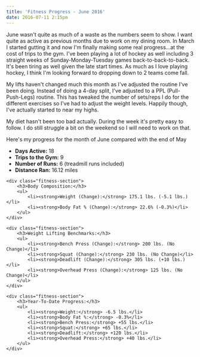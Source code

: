 ```yaml
---
title: 'Fitness Progress - June 2016'
date: 2016-07-11 2:15pm
---
```


June wasn't quite as much of a waste as the numbers seem to show. I want quite as active as previous months due to work on my dining room. In March I started gutting it and now I'm finally making some real progress...at the cost of trips to the gym. I've been playing a lot of hockey as well including 3 straight weeks of Sunday-Monday-Tuesday games back-to-back-to-back. It's been tiring as well given the late start times. As much as I love playing hockey, I think I'm looking forward to dropping down to 2 teams come fall.

My lifts haven't changed much this month as I've adjusted the routine I've been doing. Instead of doing a 4-day split, I've adjusted to a PPL (Pull-Push-Legs) routine. This has tweaked the number of sets/reps I do for the different exercises so I've had to adjust the weight levels. Happily though, I've actually started to near my highs.

My diet hasn't been too bad actually. During the week it's pretty easy to follow. I do still struggle a bit on the weekend so I will need to work on that.

Here's my progress for the month of June compared with the end of May

<div class="fitness-progress">
    <div class="fitness-section">
        <ul>
            <li><strong>Days Active:</strong> 18</li>
            <li><strong>Trips to the Gym:</strong> 9</li>
            <li><strong>Number of Runs:</strong> 6 (treadmill runs included)</li>
            <li><strong>Distance Ran:</strong> 16.12 miles</li>
        </ul>
    </div>

    <div class="fitness-section">
        <h3>Body Composition:</h3>
        <ul>
            <li><strong>Weight (Change):</strong> 175.1 lbs. (-5.1 lbs.)</li>
            <li><strong>Body Fat % (Change):</strong> 22.6% (-0.3%)</li>
        </ul>
    </div>

    <div class="fitness-section">
        <h3>Weight Lifting Benchmarks:</h3>
        <ul>
            <li><strong>Bench Press (Change):</strong> 200 lbs. (No Change)</li>
            <li><strong>Squat (Change):</strong> 230 lbs. (No Change)</li>
            <li><strong>Deadlift (Change):</strong> 305 lbs. (+10 lbs.)</li>
            <li><strong>Overhead Press (Change):</strong> 125 lbs. (No Change)</li>
        </ul>
    </div>

    <div class="fitness-section">
        <h3>Year-To-Date Progress:</h3>
        <ul>
            <li><strong>Weight:</strong> -6.5 lbs.</li>
            <li><strong>Body Fat %:</strong> -0.3%</li>
            <li><strong>Bench Press:</strong> +55 lbs.</li>
            <li><strong>Squat:</strong> +65 lbs.</li>
            <li><strong>Deadlift:</strong> +120 lbs.</li>
            <li><strong>Overhead Press:</strong> +40 lbs.</li>
        </ul>
    </div>

</div>
